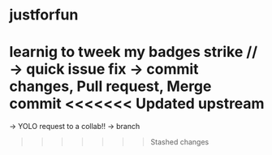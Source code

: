 # justforfun

learnig to tweek my badges strike 
//
-> quick issue fix
-> commit changes, Pull request, Merge commit
<<<<<<< Updated upstream
=======
-> YOLO request to a collab!!
-> branch 
>>>>>>> Stashed changes
